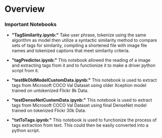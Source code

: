 # Overview 

### Important Notebooks
* __"TagSimilarity.ipynb:"__ Take user phrase, tokenize using the same algorithm as model then utilize a syntactic similarity method to compare sets of tags for similarity, compiling a shortened file with image file names and tokenized captions that meet similarity criteria.

* __"tagPredictor.ipynb:"__ This notebook allowed the reading of a image and extracting tags from it and to functionize it to make a driver python script from it. 

* __"test8kOldModelCustomData.ipynb:"__ This notebook is used to extract tags from Microsoft COCO Val Dataset using older Xception model trained on untokenized Flickr 8k Data.

* __"testDenseNetCustomData.ipynb:"__ This notebook is used to extract tags from Microsoft COCO Val Dataset using final DenseNet model trained on tokenized Flickr 30k Data.

* __"txtToTags.ipynb:"__ This notebook is used to functionize the process of tags extraction from text. This could then be easily converted into a python script.
